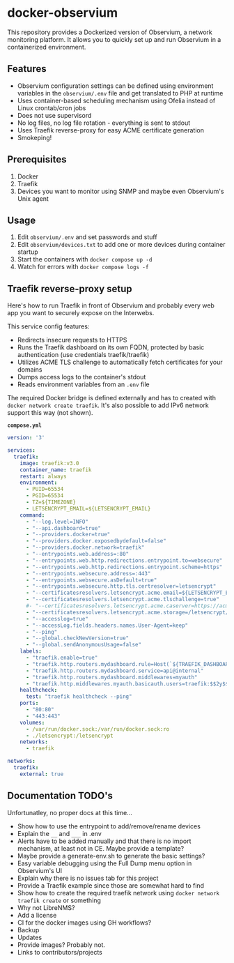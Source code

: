 # docker-observium

This repository provides a Dockerized version of Observium, a network monitoring platform. It allows you to quickly set up and run Observium in a containerized environment.

## Features

- Observium configuration settings can be defined using environment variables in the `observium/.env` file and get translated to PHP at runtime
- Uses container-based scheduling mechanism using Ofelia instead of Linux crontab/cron jobs
- Does not use supervisord
- No log files, no log file rotation - everything is sent to stdout
- Uses Traefik reverse-proxy for easy ACME certificate generation
- Smokeping!

## Prerequisites
1. Docker
1. Traefik
1. Devices you want to monitor using SNMP and maybe even Observium's Unix agent

## Usage

1. Edit `observium/.env` and set passwords and stuff
1. Edit `observium/devices.txt` to add one or more devices during container startup
1. Start the containers with `docker compose up -d`
1. Watch for errors with `docker compose logs -f`

## Traefik reverse-proxy setup

Here's how to run Traefik in front of Observium and probably every web app you want to securely expose on the Interwebs.

This service config features:
- Redirects insecure requests to HTTPS
- Runs the Traefik dashboard on its own FQDN, protected by basic authentication (use credentials traefik/traefik)
- Utilizes ACME TLS challenge to automatically fetch certificates for your domains
- Dumps access logs to the container's stdout
- Reads environment variables from an `.env` file

The required Docker bridge is defined externally and has to created with `docker network create traefik`. It's also possible to add IPv6 network support this way (not shown).

**`compose.yml`**
``` yml
version: '3'

services:
  traefik:
    image: traefik:v3.0
    container_name: traefik
    restart: always
    environment:
      - PUID=65534
      - PGID=65534
      - TZ=${TIMEZONE}
      - LETSENCRYPT_EMAIL=${LETSENCRYPT_EMAIL}
    command:
      - "--log.level=INFO"
      - "--api.dashboard=true"
      - "--providers.docker=true"
      - "--providers.docker.exposedbydefault=false"
      - "--providers.docker.network=traefik"
      - "--entrypoints.web.address=:80"
      - "--entrypoints.web.http.redirections.entrypoint.to=websecure"
      - "--entrypoints.web.http.redirections.entrypoint.scheme=https"
      - "--entrypoints.websecure.address=:443"
      - "--entrypoints.websecure.asDefault=true"
      - "--entrypoints.websecure.http.tls.certresolver=letsencrypt"
      - "--certificatesresolvers.letsencrypt.acme.email=${LETSENCRYPT_EMAIL}"
      - "--certificatesresolvers.letsencrypt.acme.tlschallenge=true"
      #- "--certificatesresolvers.letsencrypt.acme.caserver=https://acme-staging-v02.api.letsencrypt.org/directory"
      - "--certificatesresolvers.letsencrypt.acme.storage=/letsencrypt/acme.json"
      - "--accesslog=true"
      - "--accessLog.fields.headers.names.User-Agent=keep"
      - "--ping"
      - "--global.checkNewVersion=true"
      - "--global.sendAnonymousUsage=false"
    labels:
      - "traefik.enable=true"
      - "traefik.http.routers.mydashboard.rule=Host(`${TRAEFIK_DASHBOARD_FQDN}`)"
      - "traefik.http.routers.mydashboard.service=api@internal"
      - "traefik.http.routers.mydashboard.middlewares=myauth"
      - "traefik.http.middlewares.myauth.basicauth.users=traefik:$$2y$$05$$uuzfkHu9qpLnslD9reMTEu7KsTKaM5Gzy2jD77/5ciGO7mcVXxHB2"
    healthcheck:
      test: "traefik healthcheck --ping"
    ports:
      - "80:80"
      - "443:443"
    volumes:
      - /var/run/docker.sock:/var/run/docker.sock:ro
      - ./letsencrypt:/letsencrypt
    networks:
      - traefik

networks:
  traefik:
    external: true

```

## Documentation TODO's

Unfortunatley, no proper docs at this time...

- Show how to use the entrypoint to add/remove/rename devices
- Explain the `__` and `___` in .env
- Alerts have to be added manually and that there is no import mechanism, at least not in CE. Maybe provide a template?
- Maybe provide a generate-env.sh to generate the basic settings?
- Easy variable debugging using the Full Dump menu option in Observium's UI
- Explain why there is no issues tab for this project
- Provide a Traefik example since those are somewhat hard to find
- Show how to create the required traefik network using `docker network traefik create` or something
- Why not LibreNMS?
- Add a license
- CI for the docker images using GH workflows?
- Backup
- Updates
- Provide images? Probably not.
- Links to contributors/projects

